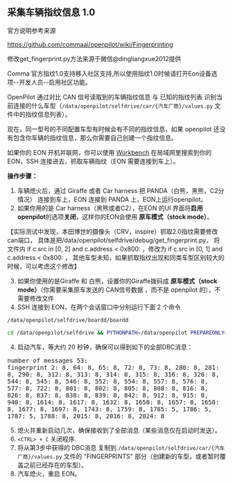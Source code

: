 ## 采集车辆指纹信息 1.0

官方说明参考来源

https://github.com/commaai/openpilot/wiki/Fingerprinting

修改get_fingerprint.py方法来源于微信@dingliangxue2012提供

Comma 官方指纹1.0支持移入社区支持,所以使用指纹1.0时候请打开Eon设备选项--开发人员--启用社区功能。

OpenPilot 通过对比 CAN 信号读取到的车辆指纹信息 与 已知的指纹列表 识别当前连接的什么车型（`/data/openpilot/selfdrive/car/{汽车厂商}/values.py` 文件中的指纹信息列表）。

现在，同一型号的不同配置车型有时候会有不同的指纹信息，如果 openpilot 还没有包含你车辆的指纹信息，那么你需要自己创建一个指纹信息。

如果你的 EON 开机并联网，你可以使用 [Workbench](https://github.com/jfrux/workbench) 在局域网里搜索到你的 EON，SSH 连接进去，抓取车辆指纹（EON 需要连接到车上）。

**操作步骤：**
1. 车辆熄火后，通过 Giraffe 或者 Car harness  把 PANDA（白熊，黑熊，C2分情况） 连接到车上，EON 连接到 PANDA 上，EON上运行openpilot。
2.  如果你用的是 Car harness（黑熊或者C2），在EON 的UI 界面将**启用openpilot**的选项**关闭**，这样你的EON会使用 **原车模式（stock mode）**。

【实际测试中发现，本田博世的摄像头（CRV，inspire）抓取2.0指纹需要修改can端口，
具体是把/data/openpilot/selfdrive/debug/get_fingerprint.py，
将文件内  if c.src in [0, 2] and c.address < 0x800: ，修改为  if c.src in [0, 1] and c.address < 0x800: ，
其他车型未知，如果抓取指纹出现和同类车型区别较大的时候，可以考虑这个修改】

3.   如果你使用的是Giraffe 和 白熊，设置你的Giraffe拨码成 **原车模式（stock mode）**（你需要采集原车发送的 CAN信号数据 ，而不是 openpilot 的），不需要修改文件
4. SSH 连接到 EON，在两个会话窗口中分别运行下面 2 个命令
```bash
/data/openpilot/selfdrive/boardd/boardd
```
```bash
cd /data/openpilot/selfdrive && PYTHONPATH=/data/openpilot PREPAREONLY=1 /data/openpilot/selfdrive/debug/get_fingerprint.py
```
4. 启动汽车，等大约 20 秒钟，确保可以得到如下的全部DBC消息：
<pre style="white-space: pre-wrap;word-wrap: break-word;">
number of messages 53:
fingerprint 2: 8, 64: 8, 65: 8, 72: 8, 73: 8, 280: 8, 281: 8, 290: 8, 312: 8, 313: 8, 314: 8, 315: 8, 316: 8, 326: 8, 544: 8, 545: 8, 546: 8, 552: 8, 554: 8, 557: 8, 576: 8, 577: 8, 722: 8, 801: 8, 802: 8, 805: 8, 808: 8, 816: 8, 826: 8, 837: 8, 838: 8, 839: 8, 842: 8, 912: 8, 915: 8, 940: 8, 1614: 8, 1617: 8, 1632: 8, 1650: 8, 1657: 8, 1658: 8, 1677: 8, 1697: 8, 1743: 8, 1759: 8, 1785: 5, 1786: 5, 1787: 5, 1788: 8, 2015: 8, 2016: 8, 2024: 8
</pre>
5. 熄火并重新启动几次，确保接收到了全部消息（某些消息仅在启动时发送）。
6. `<CTRL> + C` 关闭程序.
7. 将从第3步中获得的 DBC消息 复制到  `/data/openpilot/selfdrive/car/{汽车厂商}/values.py` 文件的 "FINGERPRINTS" 部分（创建新的车型，或者暂时覆盖之前已经存在的车型）。 
8. 汽车熄火，重启 EON。
